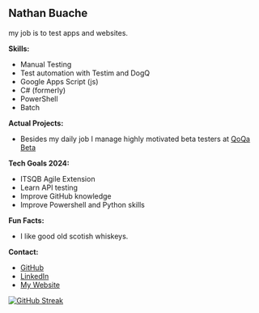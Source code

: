 ## **Nathan Buache**

my job is to test apps and websites.

**Skills:**
* Manual Testing
* Test automation with Testim and DogQ
* Google Apps Script (js)
* C# (formerly)
* PowerShell
* Batch

**Actual Projects:**
* Besides my daily job I manage highly motivated beta testers at [QoQa Beta](https://qblog.qoqa.ch/posts/5035)



**Tech Goals 2024:**
* ITSQB Agile Extension
* Learn API testing
* Improve GitHub knowledge
* Improve Powershell and Python skills

**Fun Facts:**
* I like good old scotish whiskeys.

**Contact:**
* [GitHub](https://github.com/nthnbch)
* [LinkedIn](https://www.linkedin.com/in/nathanbuache)
* [My Website](https://nthnb.ch)

[![GitHub Streak](https://streak-stats.demolab.com?user=nthnbch&theme=dark&mode=weekly&hide_current_streak=true&hide_longest_streak=true)](https://git.io/streak-stats)
